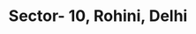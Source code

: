 ---
title: Sector- 10, Rohini, Delhi
url: /sector-10-rohini-delhi/
latitude: 28.715
longitude: 77.116
---